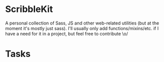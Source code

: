 ScribbleKit
==========

A personal collection of Sass, JS and other web-related utilities (but at the moment it's mostly just sass). I'll usually only add functions/mixins/etc. if I have a need for it in a project, but feel free to contribute \o/

# Tasks

